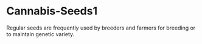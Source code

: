 # Cannabis-Seeds1
Regular seeds are frequently used by breeders and farmers for breeding or to maintain genetic variety.
